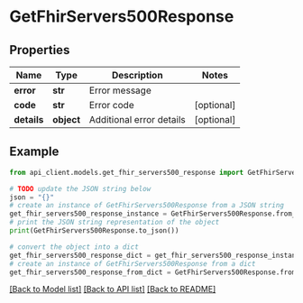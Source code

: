 # GetFhirServers500Response


## Properties

Name | Type | Description | Notes
------------ | ------------- | ------------- | -------------
**error** | **str** | Error message | 
**code** | **str** | Error code | [optional] 
**details** | **object** | Additional error details | [optional] 

## Example

```python
from api_client.models.get_fhir_servers500_response import GetFhirServers500Response

# TODO update the JSON string below
json = "{}"
# create an instance of GetFhirServers500Response from a JSON string
get_fhir_servers500_response_instance = GetFhirServers500Response.from_json(json)
# print the JSON string representation of the object
print(GetFhirServers500Response.to_json())

# convert the object into a dict
get_fhir_servers500_response_dict = get_fhir_servers500_response_instance.to_dict()
# create an instance of GetFhirServers500Response from a dict
get_fhir_servers500_response_from_dict = GetFhirServers500Response.from_dict(get_fhir_servers500_response_dict)
```
[[Back to Model list]](../README.md#documentation-for-models) [[Back to API list]](../README.md#documentation-for-api-endpoints) [[Back to README]](../README.md)


